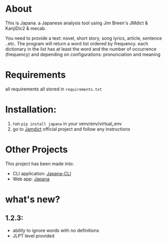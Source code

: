 # About 

This is Japana. a Japanese analysis tool using Jim Breen's JMdict & KanjiDic2 & mecab.


You need to provide a text: novel, short story, song lyrics, article, sentence ..etc. 
The program will return a word list ordered by frequency. 
each dictionary in the list has at least the word and the number of occurrence (frequency)
and depending on configurations: pronunciation and meaning

# Requirements

all requirements all stored in `requirements.txt`


# Installation:

1. run `pip install japana` in your venv/env/virtual_env
2. go to [Jamdict](https://github.com/neocl/jamdict)  official project and follow any instructions

# Other Projects

This project has been made into:
* CLI application: [Japana-CLI](https://github.com/reem-codes/japana-cli)
* Web app: [Japana](http://japana.reem-codes.com)

# what's new?
## 1.2.3:
* ability to ignore words with no definitions
* JLPT level provided
